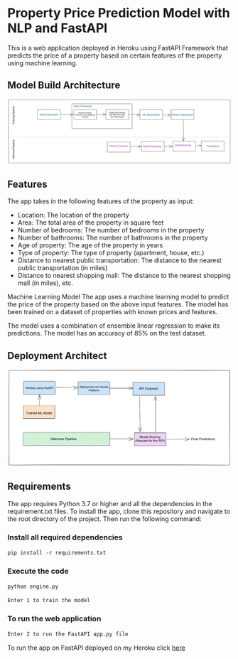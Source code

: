 # Property Price Prediction Model with NLP and FastAPI
This is a web application deployed in Heroku using FastAPI Framework that predicts the price of a property based on certain features of the property using machine learning. 

## Model Build Architecture
![Screenshot](https://github.com/chizeni24/ML-Property-Price-Predictions/blob/main/Deployment%20Approach.png)

## Features
The app takes in the following features of the property as input:

- Location: The location of the property
- Area: The total area of the property in square feet
- Number of bedrooms: The number of bedrooms in the property
- Number of bathrooms: The number of bathrooms in the property
- Age of property: The age of the property in years
- Type of property: The type of property (apartment, house, etc.)
- Distance to nearest public transportation: The distance to the nearest public transportation (in miles)
- Distance to nearest shopping mall: The distance to the nearest shopping mall (in miles), etc.

Machine Learning Model
The app uses a machine learning model to predict the price of the property based on the above input features. The model has been trained on a dataset of properties with known prices and features.

The model uses a combination of ensemble linear regression to make its predictions. The model has an accuracy of 85% on the test dataset.

## Deployment Architect 
![Screenshot](https://github.com/chizeni24/ML-Property-Price-Predictions/blob/main/Deployment%20Architecture.png)
## Requirements
The app requires Python 3.7 or higher and all the dependencies in the requirement.txt files.
To install the app, clone this repository and navigate to the root directory of the project. Then run the following command:

### Install all required dependencies
``` markdown
pip install -r requirements.txt
```

### Execute the code
``` markdown
python engine.py 
```
```markdown 
Enter 1 to train the model
```
### To run the web application

```markdown
Enter 2 to run the FastAPI app.py file 
```

To run the app on FastAPI deployed on my Heroku click [here](https://property-price-predicting-app.herokuapp.com/docs#/default/predict_price_predict_post)  
